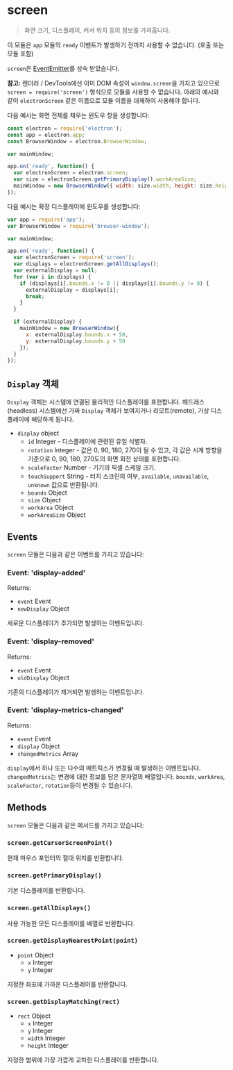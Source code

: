 ﻿# screen

> 화면 크기, 디스플레이, 커서 위치 등의 정보를 가져옵니다.

이 모듈은 `app` 모듈의 `ready` 이벤트가 발생하기 전까지 사용할 수 없습니다. (호출 또는
모듈 포함)

`screen`은 [EventEmitter](http://nodejs.org/api/events.html#events_class_events_eventemitter)를
상속 받았습니다.

**참고:** 렌더러 / DevTools에선 이미 DOM 속성이 `window.screen`을 가지고 있으므로
`screen = require('screen')` 형식으로 모듈을 사용할 수 없습니다. 아래의 예시와 같이
`electronScreen` 같은 이름으로 모듈 이름을 대체하여 사용해야 합니다.

다음 예시는 화면 전체를 채우는 윈도우 창을 생성합니다:

```javascript
const electron = require('electron');
const app = electron.app;
const BrowserWindow = electron.BrowserWindow;

var mainWindow;

app.on('ready', function() {
  var electronScreen = electron.screen;
  var size = electronScreen.getPrimaryDisplay().workAreaSize;
  mainWindow = new BrowserWindow({ width: size.width, height: size.height });
});
```

다음 예시는 확장 디스플레이에 윈도우를 생성합니다:

```javascript
var app = require('app');
var BrowserWindow = require('browser-window');

var mainWindow;

app.on('ready', function() {
  var electronScreen = require('screen');
  var displays = electronScreen.getAllDisplays();
  var externalDisplay = null;
  for (var i in displays) {
    if (displays[i].bounds.x != 0 || displays[i].bounds.y != 0) {
      externalDisplay = displays[i];
      break;
    }
  }

  if (externalDisplay) {
    mainWindow = new BrowserWindow({
      x: externalDisplay.bounds.x + 50,
      y: externalDisplay.bounds.y + 50
    });
  }
});
```

## `Display` 객체

`Display` 객체는 시스템에 연결된 물리적인 디스플레이를 표현합니다. 헤드레스(headless)
시스템에선 가짜 `Display` 객체가 보여지거나 리모트(remote), 가상 디스플레이에
해당하게 됩니다.

* `display` object
  * `id` Integer - 디스플레이에 관련된 유일 식별자.
  * `rotation` Integer - 값은 0, 90, 180, 270이 될 수 있고, 각 값은 시계 방향을
    기준으로 0, 90, 180, 270도의 화면 회전 상태를 표현합니다.
  * `scaleFactor` Number - 기기의 픽셀 스케일 크기.
  * `touchSupport` String - 터치 스크린의 여부, `available`, `unavailable`,
    `unknown` 값으로 반환됩니다.
  * `bounds` Object
  * `size` Object
  * `workArea` Object
  * `workAreaSize` Object

## Events

`screen` 모듈은 다음과 같은 이벤트를 가지고 있습니다:

### Event: 'display-added'

Returns:

* `event` Event
* `newDisplay` Object

새로운 디스플레이가 추가되면 발생하는 이벤트입니다.

### Event: 'display-removed'

Returns:

* `event` Event
* `oldDisplay` Object

기존의 디스플레이가 제거되면 발생하는 이벤트입니다.

### Event: 'display-metrics-changed'

Returns:

* `event` Event
* `display` Object
* `changedMetrics` Array

`display`에서 하나 또는 다수의 매트릭스가 변경될 때 발생하는 이벤트입니다.
`changedMetrics`는 변경에 대한 정보를 담은 문자열의 배열입니다.
`bounds`, `workArea`, `scaleFactor`, `rotation`등이 변경될 수 있습니다.

## Methods

`screen` 모듈은 다음과 같은 메서드를 가지고 있습니다:

### `screen.getCursorScreenPoint()`

현재 마우스 포인터의 절대 위치를 반환합니다.

### `screen.getPrimaryDisplay()`

기본 디스플레이를 반환합니다.

### `screen.getAllDisplays()`

사용 가능한 모든 디스플레이를 배열로 반환합니다.

### `screen.getDisplayNearestPoint(point)`

* `point` Object
  * `x` Integer
  * `y` Integer

지정한 좌표에 가까운 디스플레이를 반환합니다.

### `screen.getDisplayMatching(rect)`

* `rect` Object
  * `x` Integer
  * `y` Integer
  * `width` Integer
  * `height` Integer

지정한 범위에 가장 가깝게 교차한 디스플레이를 반환합니다.
